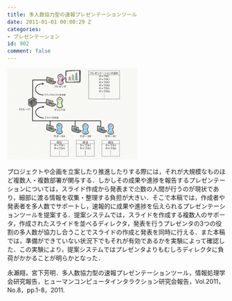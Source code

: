 ```yaml
---
title: 多人数協力型の速報プレゼンテーションツール
date: 2011-01-01 00:00:29 Z
categories:
- プレゼンテーション
id: 902
comment: false
---
```


[![taninzu1](/wp-content/uploads/2015/05/taninzu1-300x212.gif)](/wp-content/uploads/2015/05/taninzu1.gif)

プロジェクトや企画を立案したり推進したりする際には，それが大規模なものほど複数人・複数部署が関与する．しかしその成果や進捗を報告するプレゼンテーションについては，スライド作成から発表まで尐数の人間が行うのが現状であり，細部に渡る情報を収集・整理する負担が大きい．そこで本稿では，作成者や発表者を多人数でサポートし，速報的に成果や進捗を伝えられるプレゼンテーションツールを提案する．提案システムでは，スライドを作成する複数人のサポータ，作成されたスライドを並べるディレクタ，発表を行うプレゼンタの3つの役割の多人数が協力し合うことでスライドの作成と発表を同時に行える．また本稿では，準備ができていない状況下でもそれが有効であるかを実験によって確認した．この実験により，提案システムではプレゼンタよりもむしろディレクタに負荷がかかることが明らかとなった．

永瀨翔，宮下芳明．多人数協力型の速報プレゼンテーションツール，情報処理学会研究報告，ヒューマンコンピュータインタラクション研究会報告，Vol.2011，No.8，pp.1-8，2011.　
